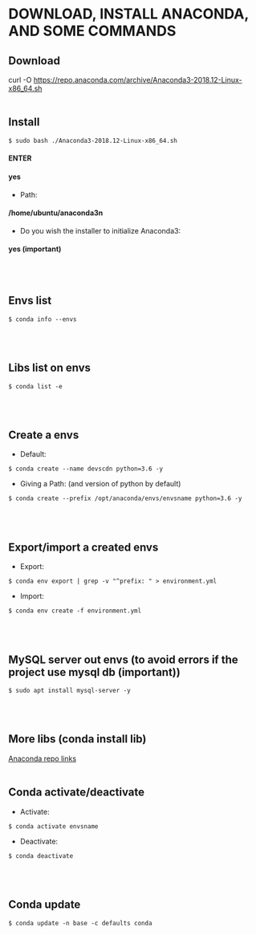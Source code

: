 # DOWNLOAD, INSTALL ANACONDA, AND SOME COMMANDS 

## Download
curl -O https://repo.anaconda.com/archive/Anaconda3-2018.12-Linux-x86_64.sh
<br><br>
## Install
```
$ sudo bash ./Anaconda3-2018.12-Linux-x86_64.sh
```
#### ENTER
#### yes
* Path:

#### /home/ubuntu/anaconda3n
* Do you wish the installer to initialize Anaconda3:

#### yes (important)
<br><br>
## Envs list
```
$ conda info --envs
```
<br><br>
## Libs list on envs
```
$ conda list -e
```
<br><br>
## Create a envs
* Default:
```
$ conda create --name devscdn python=3.6 -y
```
* Giving a Path: (and version of python by default)
```
$ conda create --prefix /opt/anaconda/envs/envsname python=3.6 -y
```
<br><br>
## Export/import a created envs
* Export:
```
$ conda env export | grep -v "^prefix: " > environment.yml
```
* Import:
```
$ conda env create -f environment.yml
```
<br><br>
## MySQL server out envs (to avoid errors if the project use mysql db (important))
```
$ sudo apt install mysql-server -y
```
<br><br>
## More libs (conda install lib)
[Anaconda repo links](https://anaconda.org/anaconda/repo)
<br><br>
## Conda activate/deactivate
* Activate:
```
$ conda activate envsname
```
* Deactivate:
```
$ conda deactivate
```
<br><br>
## Conda update
```
$ conda update -n base -c defaults conda
```